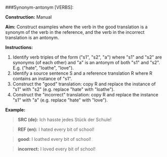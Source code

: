 ###Synonym-antonym [VERBS]:

**Construction:** Manual

**Aim:** Construct examples where the verb in the good translation is a synonym of the verb in the reference, and the
verb in the incorrect translation is an antonym.

**Instructions:**

1. Identify verb triples of the form ("s1", "s2", "a") where "s1" and "s2" are synonyms (of each other) and "a" is an
antonym of both "s1" and "s2". E.g. ("hate", "loathe", "love").
2. Identify a source sentence S and a reference translation R where R contains an instance of "s1".
3. Construct the "good" translation: copy R and replace the instance of "s1" with "s2"
(e.g. replace "hate" with "loathe").
4. Construct the "incorrect" translation: copy R and replace the instance "s1" with "a"
(e.g. replace "hate" with "love").

**Example:**

>**SRC (de):** Ich hasste jedes Stück der Schule!

>**REF (en):** I hated every bit of school!

>**good:** I loathed every bit of school!

>**incorrect:** I loved every bit of school!